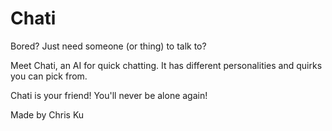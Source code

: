 Chati
=====

Bored? Just need someone (or thing) to talk to?

Meet Chati, an AI for quick chatting. It has different personalities and quirks you can pick from. 

Chati is your friend! You'll never be alone again!

Made by Chris Ku 
